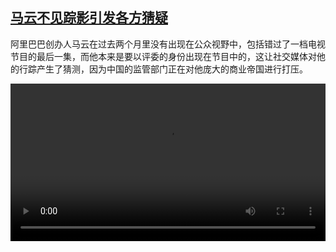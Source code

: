 <!--1609840437000-->
[马云不见踪影引发各方猜疑](https://www.dw.com/zh/%E9%A9%AC%E4%BA%91%E4%B8%8D%E8%A7%81%E8%B8%AA%E5%BD%B1%E5%BC%95%E5%8F%91%E5%90%84%E6%96%B9%E7%8C%9C%E7%96%91/a-56130833)
------

<p>阿里巴巴创办人马云在过去两个月里没有出现在公众视野中，包括错过了一档电视节目的最后一集，而他本来是要以评委的身份出现在节目中的，这让社交媒体对他的行踪产生了猜测，因为中国的监管部门正在对他庞大的商业帝国进行打压。</small></p><video src="https://tvdownloaddw-a.akamaihd.net/dwtv_video/flv/vdt_zh/2021/bchi210105_001_mayun_01i_sd_sor.mp4" controls style="width:100%"></video>

